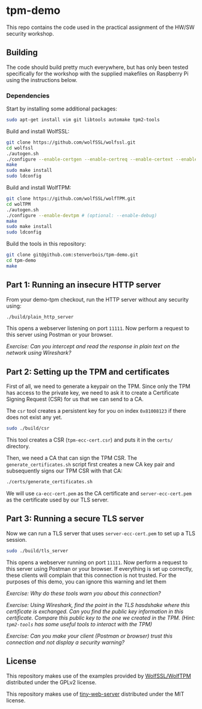 # tpm-demo

This repo contains the code used in the practical assignment of the HW/SW security workshop.

## Building

The code should build pretty much everywhere, but has only been tested specifically for the workshop with the supplied makefiles on Raspberry Pi using the instructions below.

### Dependencies

Start by installing some additional packages:

```sh
sudo apt-get install vim git libtools automake tpm2-tools
```

Build and install WolfSSL:

```sh
git clone https://github.com/wolfSSL/wolfssl.git
cd wolfssl
./autogen.sh
./configure --enable-certgen --enable-certreq --enable-certext --enable-pkcs7 --enable-cryptocb --enable-aescfb
make
sudo make install
sudo ldconfig
```

Build and install WolfTPM:

```sh
git clone https://github.com/wolfSSL/wolfTPM.git
cd wolTPM
./autogen.sh
./configure --enable-devtpm # (optional: --enable-debug)
make
sudo make install
sudo ldconfig
```

Build the tools in this repository:

```sh
git clone git@github.com:stenverbois/tpm-demo.git
cd tpm-demo
make
```

## Part 1: Running an insecure HTTP server

From your demo-tpm checkout, run the HTTP server without any security using:
```sh
./build/plain_http_server
```

This opens a webserver listening on port `11111`. Now perform a request to this server using Postman or your browser.

_Exercise: Can you intercept and read the response in plain text on the network using Wireshark?_

## Part 2: Setting up the TPM and certificates

First of all, we need to generate a keypair on the TPM. Since only the TPM has access to the private key, we need to ask it to create a Certificate Signing Request (CSR) for us that we can send to a CA.

The `csr` tool creates a persistent key for you on index `0x81008123` if there does not exist any yet.

```sh
sudo ./build/csr
```

This tool creates a CSR (`tpm-ecc-cert.csr`) and puts it in the `certs/` directory.

Then, we need a CA that can sign the TPM CSR. The `generate_certificates.sh` script first creates a new CA key pair and subsequently signs our TPM CSR with that CA:

```sh
./certs/generate_certificates.sh
```

We will use `ca-ecc-cert.pem` as the CA certificate and `server-ecc-cert.pem` as the certificate used by our TLS server.

## Part 3: Running a secure TLS server

Now we can run a TLS server that uses `server-ecc-cert.pem` to set up a TLS session.

```sh
sudo ./build/tls_server
```

This opens a webserver running on port `11111`. Now perform a request to this server using Postman or your browser. If everything is set up correctly, these clients will complain that this connection is not trusted. For the purposes of this demo, you can ignore this warning and let them

_Exercise: Why do these tools warn you about this connection?_

_Exercise: Using Wireshark, find the point in the TLS hasdshake where this certificate is exchanged. Can you find the public key information in this certificate. Compare this public key to the one we created in the TPM. (Hint: `tpm2-tools` has some useful tools to interact with the TPM)_

_Exercise: Can you make your client (Postman or browser) trust this connection and not display a security warning?_

## License

This repository makes use of the examples provided by [WolfSSL/WolfTPM](https://github.com/wolfSSL) distributed under the GPLv2 license.

This repository makes use of [tiny-web-server](https://github.com/shenfeng/tiny-web-server) distributed under the MIT license.
